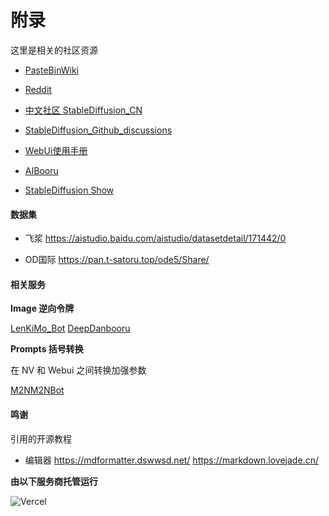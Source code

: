 
# 附录

这里是相关的社区资源

- [PasteBinWiki](https://rentry.co/voldy)

- [Reddit](https://www.reddit.com/r/StableDiffusion/)

- [中文社区 StableDiffusion_CN](https://t.me/StableDiffusion_CN/)


- [StableDiffusion_Github_discussions](https://github.com/AUTOMATIC1111/stable-diffusion-webui/discussions)

- [WebUi使用手册](https://github.com/AUTOMATIC1111/stable-diffusion-webui/wiki/Features)

- [AIBooru](https://aibooru.online/)

- [StableDiffusion Show](https://t.me/StableDiffusion_Show)




#### 数据集


- 飞浆
https://aistudio.baidu.com/aistudio/datasetdetail/171442/0

- OD国际
https://pan.t-satoru.top/ode5/Share/


#### 相关服务


**Image 逆向令牌**

[LenKiMo_Bot](https://t.me/LenKiMo_Bot)
[DeepDanbooru](https://github.com/KichangKim/DeepDanbooru)

**Prompts 括号转换**

在 NV 和 Webui 之间转换加强参数

[M2NM2NBot](https://t.me/M2NM2NBot)


#### 鸣谢

引用的开源教程


- 编辑器
https://mdformatter.dswwsd.net/
https://markdown.lovejade.cn/

**由以下服务商托管运行**

![Vercel](https://img.shields.io/badge/Vercel-black?style=flat&logo=Vercel&logoColor=white)